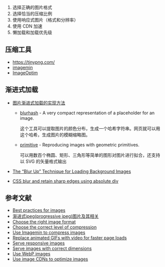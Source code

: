 
1. 选择正确的图片格式
2. 选择恰当的压缩比例
3. 使用响应式图片（格式和分辨率）
4. 使用 CDN 加速
5. 懒加载和加载优先级

## 压缩工具

- https://tinypng.com/
- [imagemin](https://github.com/imagemin/imagemin)
- [ImageOptim](https://imageoptim.com/mac)

## 渐进式加载

- [图片渐进式加载的实现方法](https://akarin.dev/2021/11/04/progressive-image-loading/)

    - [blurhash](https://github.com/woltapp/blurhash) - A very compact representation of a placeholder for an image.

        这个工具可以提取图片的颜色分布，生成一个哈希字符串。网页就可以用这个哈希，生成图片的模糊缩略图。

    - [primitive](https://github.com/fogleman/primitive) - Reproducing images with geometric primitives.

        可以用数百个椭圆、矩形、三角形等简单的图形对图片进行拟合，还支持以 SVG 的矢量格式输出

- [The “Blur Up” Technique for Loading Background Images](https://css-tricks.com/the-blur-up-technique-for-loading-background-images/)
- [CSS blur and retain sharp edges using absolute div](https://stackoverflow.com/questions/20443283/css-blur-and-retain-sharp-edges-using-absolute-div#answer-48095387)

## 参考文献

- [Best practices for images](https://github.com/nucliweb/image-element)
- [渐进式jpeg(progressive jpeg)图片及其相关](https://www.zhangxinxu.com/wordpress/2013/01/progressive-jpeg-image-and-so-on/)
- [Choose the right image format](https://web.dev/choose-the-right-image-format/)
- [Choose the correct level of compression](https://web.dev/compress-images/)
- [Use Imagemin to compress images](https://web.dev/use-imagemin-to-compress-images/)
- [Replace animated GIFs with video for faster page loads](https://web.dev/replace-gifs-with-videos/)
- [Serve responsive images](https://web.dev/serve-responsive-images/)
- [Serve images with correct dimensions](https://web.dev/serve-images-with-correct-dimensions/)
- [Use WebP images](https://web.dev/serve-images-webp/)
- [Use image CDNs to optimize images](https://web.dev/image-cdns/)
